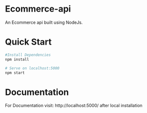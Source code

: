 # Ecommerce-api

An Ecommerce api built using NodeJs.

# Quick Start

```bash
#Install Dependencies
npm install

# Serve on localhost:5000
npm start

```

# Documentation

For Documentation visit: http://localhost:5000/
after local installation
